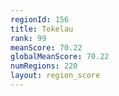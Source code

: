 ```yaml
---
regionId: 156
title: Tokelau
rank: 99
meanScore: 70.22
globalMeanScore: 70.22
numRegions: 220
layout: region_score
---
```

